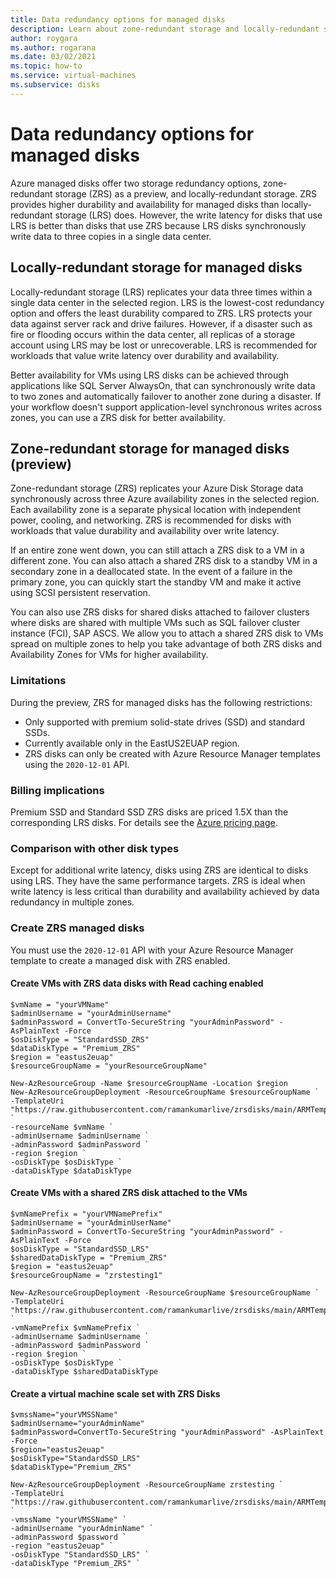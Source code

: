 ```yaml
---
title: Data redundancy options for managed disks
description: Learn about zone-redundant storage and locally-redundant storage for managed disks.
author: roygara
ms.author: rogarana
ms.date: 03/02/2021
ms.topic: how-to
ms.service: virtual-machines
ms.subservice: disks
---
```


# Data redundancy options for managed disks

Azure managed disks offer two storage redundancy options, zone-redundant storage (ZRS) as a preview, and locally-redundant storage. ZRS provides higher durability and availability for managed disks than locally-redundant storage (LRS) does. However, the write latency for disks that use LRS is better than disks that use ZRS because LRS disks synchronously write data to three copies in a single data center.

## Locally-redundant storage for managed disks

Locally-redundant storage (LRS) replicates your data three times within a single data center in the selected region. LRS is the lowest-cost redundancy option and offers the least durability compared to ZRS. LRS protects your data against server rack and drive failures. However, if a disaster such as fire or flooding occurs within the data center, all replicas of a storage account using LRS may be lost or unrecoverable. LRS is recommended for workloads that value write latency over durability and availability.

Better availability for VMs using LRS disks can be achieved through applications like SQL Server AlwaysOn, that can synchronously write data to two zones and automatically failover to another zone during a disaster. If your workflow doesn't support application-level synchronous writes across zones, you can use a ZRS disk for better availability.

## Zone-redundant storage for managed disks (preview)

Zone-redundant storage (ZRS) replicates your Azure Disk Storage data synchronously across three Azure availability zones in the selected region. Each availability zone is a separate physical location with independent power, cooling, and networking. ZRS is recommended for disks with workloads that value durability and availability over write latency.

If an entire zone went down, you can still attach a ZRS disk to a VM in a different zone. You can also attach a shared ZRS disk to a standby VM in a secondary zone in a deallocated state. In the event of a failure in the primary zone, you can quickly start the standby VM and make it active using SCSI persistent reservation.  

You can also use ZRS disks for shared disks attached to failover clusters where disks are shared with multiple VMs such as SQL failover cluster instance (FCI), SAP ASCS. We allow you to attach a shared ZRS disk to VMs spread on multiple zones to help you take advantage of both ZRS disks and Availability Zones for VMs for higher availability.

### Limitations

During the preview, ZRS for managed disks has the following restrictions:

- Only supported with premium solid-state drives (SSD) and standard SSDs.
- Currently available only in the EastUS2EUAP region.
- ZRS disks can only be created with Azure Resource Manager templates using the `2020-12-01` API.

### Billing implications

Premium SSD and Standard SSD ZRS disks are priced 1.5X than the corresponding LRS disks. For details see the [Azure pricing page](https://azure.microsoft.com/pricing/details/managed-disks/).

### Comparison with other disk types

Except for additional write latency, disks using ZRS are identical to disks using LRS. They have the same performance targets. ZRS is ideal when write latency is less critical than durability and availability achieved by data redundancy in multiple zones.

### Create ZRS managed disks

You must use the `2020-12-01` API with your Azure Resource Manager template to create a managed disk with ZRS enabled.

#### Create VMs with ZRS data disks with Read caching enabled  

```
$vmName = "yourVMName" 
$adminUsername = "yourAdminUsername"
$adminPassword = ConvertTo-SecureString "yourAdminPassword" -AsPlainText -Force
$osDiskType = "StandardSSD_ZRS"
$dataDiskType = "Premium_ZRS"
$region = "eastus2euap"
$resourceGroupName = "yourResourceGroupName"

New-AzResourceGroup -Name $resourceGroupName -Location $region
New-AzResourceGroupDeployment -ResourceGroupName $resourceGroupName `
-TemplateUri "https://raw.githubusercontent.com/ramankumarlive/zrsdisks/main/ARMTemplates/CreateVMWithZRSDataDisks.json" `
-resourceName $vmName `
-adminUsername $adminUsername `
-adminPassword $adminPassword `
-region $region `
-osDiskType $osDiskType `
-dataDiskType $dataDiskType
```

#### Create VMs with a shared ZRS disk attached to the VMs

```
$vmNamePrefix = "yourVMNamePrefix"
$adminUsername = "yourAdminUserName"
$adminPassword = ConvertTo-SecureString "yourAdminPassword" -AsPlainText -Force
$osDiskType = "StandardSSD_LRS"
$sharedDataDiskType = "Premium_ZRS"
$region = "eastus2euap"
$resourceGroupName = "zrstesting1"

New-AzResourceGroupDeployment -ResourceGroupName $resourceGroupName `
-TemplateUri "https://raw.githubusercontent.com/ramankumarlive/zrsdisks/main/ARMTemplates/CreateVMsWithASharedDisk.json" `
-vmNamePrefix $vmNamePrefix `
-adminUsername $adminUsername `
-adminPassword $adminPassword `
-region $region `
-osDiskType $osDiskType `
-dataDiskType $sharedDataDiskType
```

#### Create a virtual machine scale set with ZRS Disks

```
$vmssName="yourVMSSName"
$adminUsername="yourAdminName"
$adminPassword=ConvertTo-SecureString "yourAdminPassword" -AsPlainText -Force
$region="eastus2euap"
$osDiskType="StandardSSD_LRS"
$dataDiskType="Premium_ZRS"

New-AzResourceGroupDeployment -ResourceGroupName zrstesting `
-TemplateUri "https://raw.githubusercontent.com/ramankumarlive/zrsdisks/main/ARMTemplates/CreateVMSSWithZRSDisks.json" `
-vmssName "yourVMSSName" `
-adminUsername "yourAdminName" `
-adminPassword $password `
-region "eastus2euap" `
-osDiskType "StandardSSD_LRS" `
-dataDiskType "Premium_ZRS" `
```